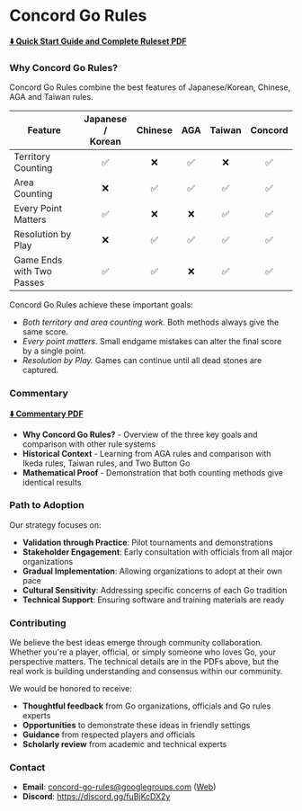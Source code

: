 # Concord Go Rules

**[⬇️ **Quick Start Guide** and **Complete Ruleset** PDF](https://raw.githubusercontent.com/concord-go-rules/concord-go-rules/refs/heads/main/Concord.pdf)**

### Why Concord Go Rules?

Concord Go Rules combine the best features of Japanese/Korean, Chinese, AGA and Taiwan rules.

| Feature                   | Japanese /<br>Korean |  Chinese  |  AGA  | Taiwan | **Concord** |
|---------------------------|:--------------------:|:---------:|:-----:|:------:|:-----------:|
| Territory Counting        |         ✅           |     ❌    |  ✅   |   ❌   |      ✅     |
| Area Counting             |         ❌           |     ✅    |  ✅   |   ✅   |      ✅     |
| Every Point Matters       |         ✅           |     ❌    |  ❌   |   ✅   |      ✅     |
| Resolution by Play        |         ❌           |     ✅    |  ✅   |   ✅   |      ✅     |
| Game Ends with Two Passes |         ✅           |     ✅    |  ❌   |   ✅   |      ✅     |

Concord Go Rules achieve these important goals:

- *Both territory and area counting work.* Both methods always give the same score.
- *Every point matters.* Small endgame mistakes can alter the final score by a single point.
- *Resolution by Play.* Games can continue until all dead stones are captured.

### Commentary

**[⬇️ Commentary PDF](https://raw.githubusercontent.com/concord-go-rules/concord-go-rules/refs/heads/main/ConcordCommentary.pdf)**

- **Why Concord Go Rules?** - Overview of the three key goals and comparison with other rule systems
- **Historical Context** - Learning from AGA rules and comparison with Ikeda rules, Taiwan rules, and Two Button Go
- **Mathematical Proof** - Demonstration that both counting methods give identical results

### Path to Adoption

Our strategy focuses on:

- **Validation through Practice**: Pilot tournaments and demonstrations
- **Stakeholder Engagement**: Early consultation with officials from all major organizations
- **Gradual Implementation**: Allowing organizations to adopt at their own pace
- **Cultural Sensitivity**: Addressing specific concerns of each Go tradition
- **Technical Support**: Ensuring software and training materials are ready

### Contributing

We believe the best ideas emerge through community collaboration.
Whether you're a player, official, or simply someone who loves Go, your perspective matters.
The technical details are in the PDFs above, but the real work is building understanding and consensus within our community.

We would be honored to receive:

- **Thoughtful feedback** from Go organizations, officials and Go rules experts
- **Opportunities** to demonstrate these ideas in friendly settings
- **Guidance** from respected players and officials
- **Scholarly review** from academic and technical experts

### Contact
- **Email**: concord-go-rules@googlegroups.com  ([Web](https://groups.google.com/g/concord-go-rules))
- **Discord**: https://discord.gg/fuBjKcDX2y
